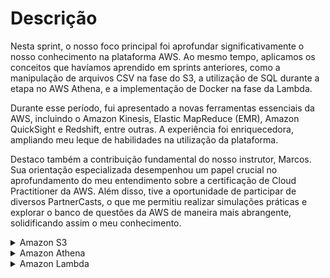 # Descrição

Nesta sprint, o nosso foco principal foi aprofundar significativamente o nosso conhecimento na plataforma AWS. Ao mesmo tempo, aplicamos os conceitos que havíamos aprendido em sprints anteriores, como a manipulação de arquivos CSV na fase do S3, a utilização de SQL durante a etapa no AWS Athena, e a implementação de Docker na fase da Lambda.

Durante esse período, fui apresentado a novas ferramentas essenciais da AWS, incluindo o Amazon Kinesis, Elastic MapReduce (EMR), Amazon QuickSight e Redshift, entre outras. A experiência foi enriquecedora, ampliando meu leque de habilidades na utilização da plataforma.

Destaco também a contribuição fundamental do nosso instrutor, Marcos. Sua orientação especializada desempenhou um papel crucial no aprofundamento do meu entendimento sobre a certificação de Cloud Practitioner da AWS. Além disso, tive a oportunidade de participar de diversos PartnerCasts, o que me permitiu realizar simulações práticas e explorar o banco de questões da AWS de maneira mais abrangente, solidificando assim o meu conhecimento.

<details>
<summary>Amazon S3</summary>

Nesse exercício de S3 tive que criar um Bucket para habilitar a hospedagem de site estático, e liberar as configurações de acesso público, após liberar o acesso tive que adicionar uma política de no bucket, adicionei um documento de erro para as notificações e testei o site

## Etapa 1:Criar um bucket
<img src="/Sprint-6/s3/fotos/etapa-1-s3.png" alt="etapa-1-s3" width="1000" height="200">

## Etapa 2: Habilitar hospedagem de site estático
<img src="/Sprint-6/s3/fotos/etapa-2-s3.png" alt="etapa-2-s3" width="1000" height="200">

## Etapa 3: editar as configurações do Bloqueio de acesso público
<img src="/Sprint-6/s3/fotos/etapa-3-s3.png" alt="etapa-3-s3" width="1000" height="200">

## Etapa 4: Adicionar política de bucket que torna o conteúdo do bucket publicamente disponível

~~~json
{
    "Version": "2012-10-17",
    "Statement": [
        {
            "Sid": "PublicReadGetObject",
            "Effect": "Allow",
            "Principal": "*",
            "Action": [
                "s3:GetObject"
            ],
            "Resource": [
                "arn:aws:s3:::Bucket-Name/*"
            ]
        }
    ]
}
~~~

## Etapa 5: Configurar um documento de índice
<img src="/Sprint-6/s3/fotos/etapa-5-s3.png" alt="etapa-5-s3" width="1000" height="400">

~~~html
<html xmlns="http://www.w3.org/1999/xhtml" >
<head>
    <title>Home Page do meu WebSite - Tutorial de S3</title>
</head>
<body>
  <h1>Bem-vindo ao meu website</h1>
  <p>Agora hospedado em Amazon S3!</p>
  <a href="nome do arquivo CSV a ser baixado">Download CSV File</a> 
</body>
</html
~~~

## Etapa 6: configurar documento de erros
<img src="/Sprint-6/s3/fotos/etapa-6-s3.png" alt="etapa-6-s3" width="1000" height="400">

## Etapa 7: testar o endpoint do site
<img src="/Sprint-6/s3/fotos/etapa-7-s3.png" alt="etapa-7-s3" width="1000" height="300">
</details>

<details>
<summary>Amazon Athena</summary>
</details>


<details>
<summary>Amazon Lambda</summary>
</details>
